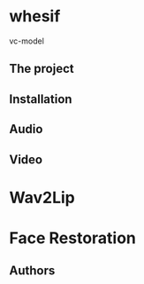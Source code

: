 # whesif
vc-model


## The project

## Installation

## Audio

## Video

# Wav2Lip

# Face Restoration

## Authors
